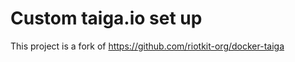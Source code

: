 Custom taiga.io set up
============================

This project is a fork of https://github.com/riotkit-org/docker-taiga

